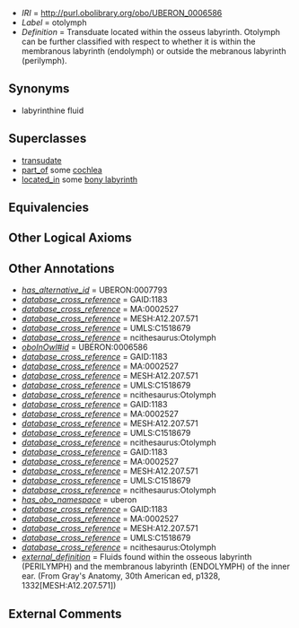  * *IRI* = http://purl.obolibrary.org/obo/UBERON_0006586
 * *Label* = otolymph
 * *Definition* = Transduate located within the osseus labyrinth. Otolymph can be further classified with respect to whether it is within the membranous labyrinth (endolymph) or outside the mebranous labyrinth (perilymph).

## Synonyms

 * labyrinthine fluid

## Superclasses

 * [transudate](../../UBERON/79/UBERON_0007779.md)
 * [part_of](../../BFO/50/BFO_0000050.md) some [cochlea](../../UBERON/44/UBERON_0001844.md)
 * [located_in](../../RO/25/RO_0001025.md) some [bony labyrinth](../../UBERON/39/UBERON_0001839.md)

## Equivalencies


## Other Logical Axioms


## Other Annotations

 * *[has_alternative_id](../../Id/oboInOwl#hasAlternativeId.md)* = UBERON:0007793
 * *[database_cross_reference](../../ef/oboInOwl#hasDbXref.md)* = GAID:1183
 * *[database_cross_reference](../../ef/oboInOwl#hasDbXref.md)* = MA:0002527
 * *[database_cross_reference](../../ef/oboInOwl#hasDbXref.md)* = MESH:A12.207.571
 * *[database_cross_reference](../../ef/oboInOwl#hasDbXref.md)* = UMLS:C1518679
 * *[database_cross_reference](../../ef/oboInOwl#hasDbXref.md)* = ncithesaurus:Otolymph
 * *[oboInOwl#id](../../id/oboInOwl#id.md)* = UBERON:0006586
 * *[database_cross_reference](../../ef/oboInOwl#hasDbXref.md)* = GAID:1183
 * *[database_cross_reference](../../ef/oboInOwl#hasDbXref.md)* = MA:0002527
 * *[database_cross_reference](../../ef/oboInOwl#hasDbXref.md)* = MESH:A12.207.571
 * *[database_cross_reference](../../ef/oboInOwl#hasDbXref.md)* = UMLS:C1518679
 * *[database_cross_reference](../../ef/oboInOwl#hasDbXref.md)* = ncithesaurus:Otolymph
 * *[database_cross_reference](../../ef/oboInOwl#hasDbXref.md)* = GAID:1183
 * *[database_cross_reference](../../ef/oboInOwl#hasDbXref.md)* = MA:0002527
 * *[database_cross_reference](../../ef/oboInOwl#hasDbXref.md)* = MESH:A12.207.571
 * *[database_cross_reference](../../ef/oboInOwl#hasDbXref.md)* = UMLS:C1518679
 * *[database_cross_reference](../../ef/oboInOwl#hasDbXref.md)* = ncithesaurus:Otolymph
 * *[database_cross_reference](../../ef/oboInOwl#hasDbXref.md)* = GAID:1183
 * *[database_cross_reference](../../ef/oboInOwl#hasDbXref.md)* = MA:0002527
 * *[database_cross_reference](../../ef/oboInOwl#hasDbXref.md)* = MESH:A12.207.571
 * *[database_cross_reference](../../ef/oboInOwl#hasDbXref.md)* = UMLS:C1518679
 * *[database_cross_reference](../../ef/oboInOwl#hasDbXref.md)* = ncithesaurus:Otolymph
 * *[has_obo_namespace](../../ce/oboInOwl#hasOBONamespace.md)* = uberon
 * *[database_cross_reference](../../ef/oboInOwl#hasDbXref.md)* = GAID:1183
 * *[database_cross_reference](../../ef/oboInOwl#hasDbXref.md)* = MA:0002527
 * *[database_cross_reference](../../ef/oboInOwl#hasDbXref.md)* = MESH:A12.207.571
 * *[database_cross_reference](../../ef/oboInOwl#hasDbXref.md)* = UMLS:C1518679
 * *[database_cross_reference](../../ef/oboInOwl#hasDbXref.md)* = ncithesaurus:Otolymph
 * *[external_definition](../../UBPROP/01/UBPROP_0000001.md)* = Fluids found within the osseous labyrinth (PERILYMPH) and the membranous labyrinth (ENDOLYMPH) of the inner ear. (From Gray's Anatomy, 30th American ed, p1328, 1332[MESH:A12.207.571])

## External Comments

